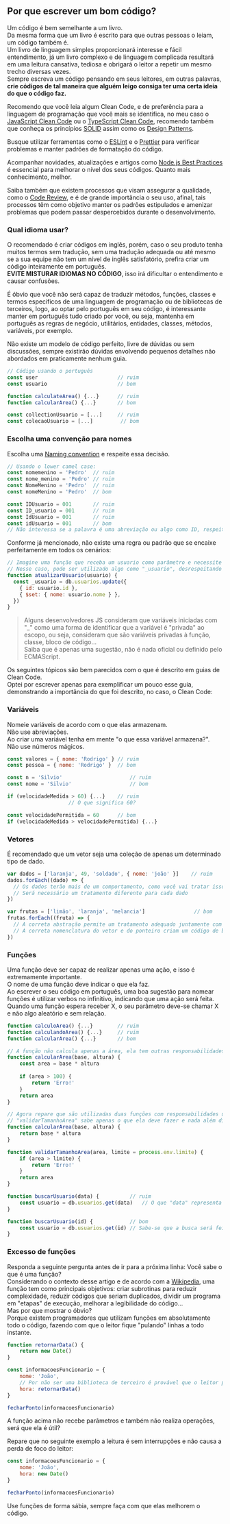 ## Por que escrever um bom código?
Um código é bem semelhante a um livro.  
Da mesma forma que um livro é escrito para que outras pessoas o leiam, um código também é.  
Um livro de linguagem simples proporcionará interesse e fácil entendimento, já um livro complexo e de linguagem complicada resultará em uma leitura cansativa, tediosa e obrigará o leitor a repetir um mesmo trecho diversas vezes.  
Sempre escreva um código pensando em seus leitores, em outras palavras, **crie códigos de tal maneira que alguém leigo consiga ter uma certa ideia do que o código faz.**

Recomendo que você leia algum Clean Code, e de preferência para a linguagem de programação que você mais se identifica, no meu caso o [JavaScript Clean Code](https://github.com/ryanmcdermott/clean-code-javascript) ou o [TypeScript Clean Code](https://github.com/labs42io/clean-code-typescript), recomendo também que conheça os princípios [SOLID](https://en.wikipedia.org/wiki/SOLID) assim como os [Design Patterns](https://en.wikipedia.org/wiki/Software_design_pattern).

Busque utilizar ferramentas como o [ESLint](https://eslint.org/) e o [Prettier](https://prettier.io/) para verificar problemas e manter padrões de formatação do código.

Acompanhar novidades, atualizações e artigos como [Node.js Best Practices](https://github.com/goldbergyoni/nodebestpractices) é essencial para melhorar o nível dos seus códigos. Quanto mais conhecimento, melhor.  

Saiba também que existem processos que visam assegurar a qualidade, como o [Code Review](https://en.wikipedia.org/wiki/Code_review), e é de grande importância o seu uso, afinal, tais processos têm como objetivo manter os padrões estipulados e amenizar problemas que podem passar despercebidos durante o desenvolvimento.  

### Qual idioma usar?
O recomendado é criar códigos em inglês, porém, caso o seu produto tenha muitos termos sem tradução, sem uma tradução adequada ou até mesmo se a sua equipe não tem um nível de inglês satisfatório, prefira criar um código inteiramente em português.  
**EVITE MISTURAR IDIOMAS NO CÓDIGO**, isso irá dificultar o entendimento e causar confusões.  

É óbvio que você não será capaz de traduzir métodos, funções, classes e termos específicos de uma linguagem de programação ou de bibliotecas de terceiros, logo, ao optar pelo português em seu código, é interessante manter em português tudo criado por você, ou seja, mantenha em português as regras de negócio, utilitários, entidades, classes, métodos, variáveis, por exemplo.

Não existe um modelo de código perfeito, livre de dúvidas ou sem discussões, sempre existirão dúvidas envolvendo pequenos detalhes não abordados em praticamente nenhum guia.  

```JavaScript
// Código usando o português
const user                        	// ruim
const usuario                    	// bom

function calculateArea() {...}		// ruim
function calcularArea() {...}   	// bom

const collectionUsuario = [...]   	// ruim
const colecaoUsuario = [...]     	 // bom
```

### Escolha uma convenção para nomes
Escolha uma [Naming convention](https://en.wikipedia.org/wiki/Naming_convention_(programming)) e respeite essa decisão.  

```JavaScript
// Usando o lower camel case:
const nomemenino = 'Pedro'  // ruim
const nome_menino = 'Pedro' // ruim
const NomeMenino = 'Pedro'  // ruim
const nomeMenino = 'Pedro'  // bom

const IDUsuario = 001       // ruim
const ID_usuario = 001      // ruim
const IdUsuario = 001       // ruim
const idUsuario = 001       // bom
// Não interessa se a palavra é uma abreviação ou algo como ID, respeite o padrão escolhido
```

Conforme já mencionado, não existe uma regra ou padrão que se encaixe perfeitamente em todos os cenários:

```JavaScript
// Imagine uma função que receba um usuario como parâmetro e necessite de uma variável com o nome usuário
// Nesse caso, pode ser utilizado algo como "_usuario", desrespeitando a convenção de nomes
function atualizarUsuario(usuario) {
  const _usuario = db.usuarios.update({
    { id: usuario.id },
    { $set: { nome: usuario.nome } },
  })
}
```

> Alguns desenvolvedores JS consideram que variáveis iniciadas com "_" como uma forma de identificar que a variável é "privada" ao escopo, ou seja, consideram que são variáveis privadas à função, classe, bloco de código...  
> Saiba que é apenas uma sugestão, não é nada oficial ou definido pelo ECMAScript.  

Os seguintes tópicos são bem parecidos com o que é descrito em guias de Clean Code.  
Optei por escrever apenas para exemplificar um pouco esse guia, demonstrando a importância do que foi descrito, no caso, o Clean Code:  

### Variáveis
Nomeie variáveis de acordo com o que elas armazenam.  
Não use abreviações.  
Ao criar uma variável tenha em mente "o que essa variável armazena?".  
Não use números mágicos.  

```JavaScript
const valores = { nome: 'Rodrigo' }	// ruim
const pessoa = { nome: 'Rodrigo' } 	// bom

const n = 'Silvio'                  	// ruim
const nome = 'Silvio'               	// bom

if (velocidadeMedida > 60) {...}	// ruim
					// O que significa 60?

const velocidadePermitida = 60    	// bom
if (velocidadeMedida > velocidadePermitida) {...}
```

### Vetores
É recomendado que um vetor seja uma coleção de apenas um determinado tipo de dado.

```JavaScript
var dados = ['laranja', 49, 'soldado', { nome: 'joão' }]    // ruim
dados.forEach((dado) => {
  // Os dados terão mais de um comportamento, como você vai tratar isso?
  // Será necessário um tratamento diferente para cada dado
})

var frutas = ['limão', 'laranja', 'melancia']                // bom
frutas.forEach((fruta) => {
  // A correta abstração permite um tratamento adequado juntamente com um único comportamento
  // A correta nomenclatura do vetor e do ponteiro criam um código de boa legibilidade
})
```

### Funções
Uma função deve ser capaz de realizar apenas uma ação, e isso é extremamente importante.  
O nome de uma função deve indicar o que ela faz.  
Ao escrever o seu código em português, uma boa sugestão para nomear funções é utilizar verbos no infinitivo, indicando que uma ação será feita.  
Quando uma função espera receber X, o seu parâmetro deve-se chamar X e não algo aleatório e sem relação.  

```JavaScript
function calculoArea() {...}		// ruim
function calculandoArea() {...}		// ruim
function calcularArea() {...}		// bom

// A função não calcula apenas a área, ela tem outras responsabilidades
function calcularArea(base, altura) {
	const area = base * altura	
	
	if (area > 100) {
		return 'Erro!'
	}
	return area
}

// Agora repare que são utilizadas duas funções com responsabilidades únicas
// "validarTamanhoArea" sabe apenas o que ela deve fazer e nada além disso
function calcularArea(base, altura) {
	return base * altura
}

function validarTamanhoArea(area, limite = process.env.limite) {
	if (area > limite) {
		return 'Erro!'
	}
	return area
}

function buscarUsuario(data) {			// ruim
	const usuario = db.usuarios.get(data)	// O que "data" representa na entidade de usuários?
}

function buscarUsuario(id) {			// bom
	const usuario = db.usuarios.get(id)	// Sabe-se que a busca será feita pela chave única
}
```

### Excesso de funções
Responda a seguinte pergunta antes de ir para a próxima linha: Você sabe o que é uma função?  
Considerando o contexto desse artigo e de acordo com a [Wikipedia](https://en.wikipedia.org/wiki/Subroutine), uma função tem como principais objetivos: criar subrotinas para reduzir complexidade, reduzir códigos que seriam duplicados, dividir um programa em "etapas" de execução, melhorar a legibilidade do código...  
Mas por que mostrar o óbvio?  
Porque existem programadores que utilizam funções em absolutamente todo o código, fazendo com que o leitor fique "pulando" linhas a todo instante.

```JavaScript
function retornarData() {
	return new Date()
}

const informacoesFuncionario = {
	nome: 'João',
	// Por não ser uma biblioteca de terceiro é provável que o leitor pare e analize o que a função faz
	hora: retornarData()
}

fecharPonto(informacoesFuncionario)
```

A função acima não recebe parâmetros e também não realiza operações, será que ela é útil?

Repare que no seguinte exemplo a leitura é sem interrupções e não causa a perda de foco do leitor:

```JavaScript
const informacoesFuncionario = {
	nome: 'João',
	hora: new Date()
}

fecharPonto(informacoesFuncionario)
```

Use funções de forma sábia, sempre faça com que elas melhorem o código.
